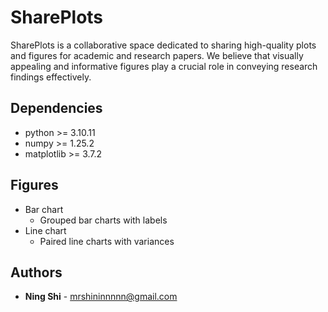 # SharePlots
SharePlots is a collaborative space dedicated to sharing high-quality plots and figures for academic and research papers. We believe that visually appealing and informative figures play a crucial role in conveying research findings effectively.

## Dependencies
+ python >= 3.10.11
+ numpy >= 1.25.2
+ matplotlib >= 3.7.2

## Figures
+ Bar chart
    + Grouped bar charts with labels
+ Line chart
    + Paired line charts with variances

## Authors
* **Ning Shi** - mrshininnnnn@gmail.com
